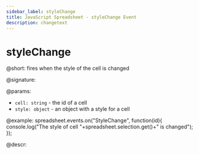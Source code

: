 ```yaml
---
sidebar_label: styleChange
title: JavaScript Spreadsheet - styleChange Event
description: changetext
---
```


# styleChange

@short: fires when the style of the cell is changed

@signature:

@params:
- `cell: string` - the id of a cell
- `style: object` - an object with a style for a cell

@example:
spreadsheet.events.on("StyleChange", function(id){
  console.log("The style of cell "+spreadsheet.selection.get()+" is changed");
});

@descr:
